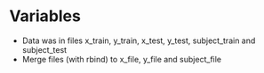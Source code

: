 Variables
=========

- Data was in files x_train, y_train, x_test, y_test, subject_train and subject_test
- Merge files (with rbind) to x_file, y_file and subject_file
